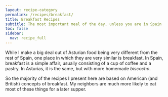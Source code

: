 ```yaml
---
layout: recipe-category
permalink: /recipes/breakfast/
title: Breakfast Recipes
subtitle: The most important meal of the day, unless you are in Spain
toc: false
sidebar:
  nav: recipe_full
---
```

While I make a big deal out of Asturian food being very different from the rest of Spain, one place in which they are very similar is breakfast. In Spain, breakfast is a simple affair, usually consisting of a cup of coffee and a pastry. In Asturias, it is the same, but with more homemade *biscocho*.

So the majority of the recipes I present here are based on American (and British) concepts of breakfast. My neighbors are much more likely to eat most of these things for a later supper.